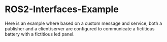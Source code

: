 # ROS2-Interfaces-Example
Here is an example where based on a custom message and service, both a publisher and a client/server are configured to communicate a fictitious battery with a fictitious led panel.

